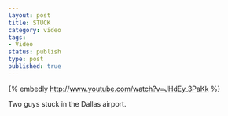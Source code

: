 ```yaml
--- 
layout: post
title: STUCK
category: video
tags: 
- Video
status: publish
type: post
published: true
---
```

{% embedly http://www.youtube.com/watch?v=JHdEy_3PaKk %}

<p>Two guys stuck in the Dallas airport.</p>
